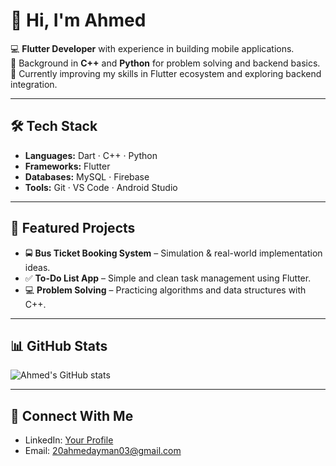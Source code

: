 # 👋 Hi, I'm Ahmed

💻 **Flutter Developer** with experience in building mobile applications.  
🔧 Background in **C++** and **Python** for problem solving and backend basics.  
🌱 Currently improving my skills in Flutter ecosystem and exploring backend integration.  

---

## 🛠️ Tech Stack
- **Languages:** Dart · C++ · Python  
- **Frameworks:** Flutter  
- **Databases:** MySQL · Firebase  
- **Tools:** Git · VS Code · Android Studio  

---

## 📌 Featured Projects
- 🚍 **Bus Ticket Booking System** – Simulation & real-world implementation ideas.  
- ✅ **To-Do List App** – Simple and clean task management using Flutter.  
- 💻 **Problem Solving** – Practicing algorithms and data structures with C++.  

---

## 📊 GitHub Stats
![Ahmed's GitHub stats](https://github-readme-stats.vercel.app/api?username=YOUR_USERNAME&show_icons=true&theme=radical)

---

## 🤝 Connect With Me
- LinkedIn: [Your Profile](https://linkedin.com)  
- Email: 20ahmedayman03@gmail.com 
